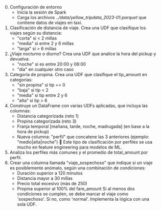 0. Configuración de entorno
    - Inicia la sesión de Spark
    - Carga los archivos *../data/yellow_tripdata_2023-01.parquet* que contiene datos de viajes en taxi.
1.  Clasificación de distancia de viaje. Crea una UDF que clasifique los viajes según su distancia:
    - "corta" si < 2 millas
    - "media" si entre 2 y 6 millas
    - "larga" si > 6 millas
2. ¿Viaje nocturno o diurno? Crea una UDF que analice la hora del pickup y devuelva:
    - "noche" si es entre 20:00 y 06:00
    - "día" en cualquier otro caso
3. Categoría de propina. Crea una UDF que clasifique el tip_amount en categorías:
    - "sin propina" si tip == 0
    - "baja" si tip < 2
    - "media" si tip entre 2 y 6
    - "alta" si tip > 6
4. Construye un DataFrame con varias UDFs aplicadas, que incluya las columnas:
    - Distancia categorizada (reto 1)
    - Propina categorizada (reto 3)
    - Franja temporal [mañana, tarde, noche, madrugada] (en base a la hora de pickup)
    - Nueva columna: "perfil" que concatene las 3 anteriores (ejemplo: "medio|alta|noche")
    🎯 Este tipo de clasificación por perfiles se usa mucho en feature engineering para modelos de ML.
5. Analiza los perfiles más comunes y el promedio de total_amount por perfil.
6. Crear una columna llamada "viaje_sospechoso" que indique si un viaje es posiblemente anómalo, según una combinación de condiciones:
    - Duración superior a 120 minutos
    - Distancia mayor a 30 millas
    - Precio total excesivo (más de 250)
    - Propina superior al 100% del fare_amount
    Si al menos dos condiciones se cumplen, se debe marcar el viaje como 'sospechoso'. Si no, como 'normal'. Implementa la lógica con una sola UDF.